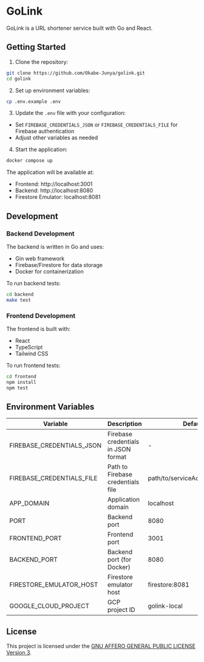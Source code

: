 # GoLink

GoLink is a URL shortener service built with Go and React.

## Getting Started

1. Clone the repository:
```bash
git clone https://github.com/Okabe-Junya/golink.git
cd golink
```

2. Set up environment variables:
```bash
cp .env.example .env
```

3. Update the `.env` file with your configuration:
- Set `FIREBASE_CREDENTIALS_JSON` or `FIREBASE_CREDENTIALS_FILE` for Firebase authentication
- Adjust other variables as needed

4. Start the application:
```bash
docker compose up
```

The application will be available at:
- Frontend: http://localhost:3001
- Backend: http://localhost:8080
- Firestore Emulator: localhost:8081

## Development

### Backend Development

The backend is written in Go and uses:
- Gin web framework
- Firebase/Firestore for data storage
- Docker for containerization

To run backend tests:
```bash
cd backend
make test
```

### Frontend Development

The frontend is built with:
- React
- TypeScript
- Tailwind CSS

To run frontend tests:
```bash
cd frontend
npm install
npm test
```

## Environment Variables

| Variable | Description | Default |
|----------|-------------|---------|
| FIREBASE_CREDENTIALS_JSON | Firebase credentials in JSON format | - |
| FIREBASE_CREDENTIALS_FILE | Path to Firebase credentials file | path/to/serviceAccountKey.json |
| APP_DOMAIN | Application domain | localhost |
| PORT | Backend port | 8080 |
| FRONTEND_PORT | Frontend port | 3001 |
| BACKEND_PORT | Backend port (for Docker) | 8080 |
| FIRESTORE_EMULATOR_HOST | Firestore emulator host | firestore:8081 |
| GOOGLE_CLOUD_PROJECT | GCP project ID | golink-local |

## License

This project is licensed under the [GNU AFFERO GENERAL PUBLIC LICENSE Version 3](LICENSE).

